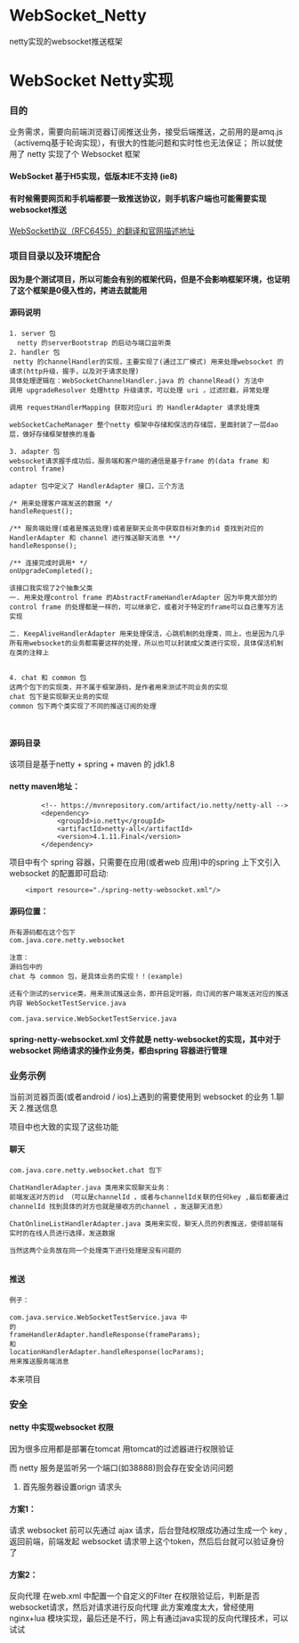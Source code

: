 # WebSocket_Netty
netty实现的websocket推送框架



# WebSocket Netty实现

### 目的
业务需求，需要向前端浏览器订阅推送业务，接受后端推送，之前用的是amq.js （activemq基于轮询实现），有很大的性能问题和实时性也无法保证；
所以就使用了 netty 实现了个 Websocket 框架

#### WebSocket 基于H5实现，低版本IE不支持 (ie8)

#### 有时候需要网页和手机端都要一致推送协议，则手机客户端也可能需要实现websocket推送


[WebSocket协议（RFC6455）的翻译和官网描述地址](https://github.com/zhuangjiesen/reading-learning-coding/blob/master/网络协议/RFC6455%20WebSocket协议.md)


### 项目目录以及环境配合

#### 因为是个测试项目，所以可能会有别的框架代码，但是不会影响框架环境，也证明了这个框架是0侵入性的，拷进去就能用


#### 源码说明

```
1. server 包
  netty 的serverBootstrap 的启动与端口监听类
2. handler 包
 netty 的channelHandler的实现，主要实现了(通过工厂模式) 用来处理websocket 的请求(http升级，握手，以及对于请求处理) 
具体处理逻辑在：WebSocketChannelHandler.java 的 channelRead() 方法中
调用 upgradeResolver 处理http 升级请求，可以处理 uri ，过滤拦截，异常处理

调用 requestHandlerMapping 获取对应uri 的 HandlerAdapter 请求处理类

webSocketCacheManager 整个netty 框架中存储和保活的存储层，里面封装了一层dao层，做好存储框架替换的准备

3. adapter 包
websocket请求握手成功后，服务端和客户端的通信是基于frame 的(data frame 和 control frame)

adapter 包中定义了 HandlerAdapter 接口，三个方法

/* 用来处理客户端发送的数据 */
handleRequest();

/** 服务端处理(或者是推送处理)或者是聊天业务中获取目标对象的id 查找到对应的 HandlerAdapter 和 channel 进行推送聊天消息 **/
handleResponse();

/** 连接完成时调用* */
onUpgradeCompleted();

该接口我实现了2个抽象父类
一. 用来处理control frame 的AbstractFrameHandlerAdapter 因为毕竟大部分的control frame 的处理都是一样的，可以继承它，或者对于特定的frame可以自己重写方法实现

二. KeepAliveHandlerAdapter 用来处理保活，心跳机制的处理类，同上，也是因为几乎所有用websocket的业务都需要这样的处理，所以也可以封装成父类进行实现，具体保活机制在类的注释上


4. chat 和 common 包
这两个包下的实现类，并不属于框架源码，是作者用来测试不同业务的实现
chat 包下是实现聊天业务的实现
common 包下两个类实现了不同的推送订阅的处理



```



#### 源码目录

该项目是基于netty + spring + maven 的
jdk1.8

#### netty maven地址：
```
        <!-- https://mvnrepository.com/artifact/io.netty/netty-all -->
        <dependency>
            <groupId>io.netty</groupId>
            <artifactId>netty-all</artifactId>
            <version>4.1.11.Final</version>
        </dependency>

```

项目中有个 spring 容器，只需要在应用(或者web 应用)中的spring 上下文引入websocket 的配置即可启动:

```
	<import resource="./spring-netty-websocket.xml"/>

```

#### 源码位置：
```
所有源码都在这个包下
com.java.core.netty.websocket

注意：
源码包中的
chat 与 common 包，是具体业务的实现！！(example)

还有个测试的service类，用来测试推送业务，即开启定时器，向订阅的客户端发送对应的推送内容 WebSocketTestService.java

com.java.service.WebSocketTestService.java
```


#### spring-netty-websocket.xml 文件就是 netty-websocket的实现，其中对于websocket 网络请求的操作业务类，都由spring 容器进行管理


### 业务示例
当前浏览器页面(或者android / ios)上遇到的需要使用到 websocket 的业务
1.聊天
2.推送信息

项目中也大致的实现了这些功能
#### 聊天

```
com.java.core.netty.websocket.chat 包下

ChatHandlerAdapter.java 类用来实现聊天业务：
前端发送对方的id （可以是channelId ，或者与channelId关联的任何key ,最后都要通过channelId 找到具体的对方也就是接收方的channel ，发送聊天消息）

ChatOnlineListHandlerAdapter.java 类用来实现，聊天人员的列表推送，使得前端有实时的在线人员进行选择，发送数据

当然这两个业务放在同一个处理类下进行处理是没有问题的


```


#### 推送
```
例子：

com.java.service.WebSocketTestService.java 中
的
frameHandlerAdapter.handleResponse(frameParams);          
和         
locationHandlerAdapter.handleResponse(locParams);
用来推送服务端消息

```

本来项目


### 安全

#### netty 中实现websocket 权限

因为很多应用都是部署在tomcat 用tomcat的过滤器进行权限验证

而 netty 服务是监听另一个端口(如38888)则会存在安全访问问题

1. 首先服务器设置orign 请求头

#### 方案1：
请求 websocket 前可以先通过 ajax 请求，后台登陆权限成功通过生成一个 key ,返回前端，前端发起 websocket 请求带上这个token，然后后台就可以验证身份了

#### 方案2：
反向代理
在web.xml 中配置一个自定义的Filter 在权限验证后，判断是否 websocket请求，然后对请求进行反向代理
此方案难度太大，曾经使用nginx+lua 模块实现，最后还是不行，网上有通过java实现的反向代理技术，可以试试




